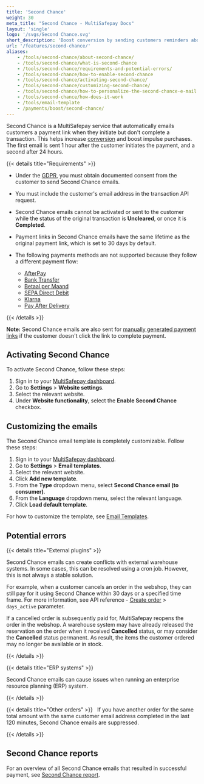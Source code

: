 ```yaml
---
title: 'Second Chance'
weight: 30
meta_title: "Second Chance - MultiSafepay Docs"
layout: 'single'
logo: '/svgs/Second Chance.svg'
short_description: 'Boost conversion by sending customers reminders about abandoned payments.'
url: '/features/second-chance/'
aliases:
    - /tools/second-chance/about-second-chance/
    - /tools/second-chance/what-is-second-chance
    - /tools/second-chance/requirements-and-potential-errors/
    - /tools/second-chance/how-to-enable-second-chance
    - /tools/second-chance/activating-second-chance/
    - /tools/second-chance/customizing-second-chance/
    - /tools/second-chance/how-to-personalize-the-second-chance-e-mail
    - /tools/second-chance/how-does-it-work
    - /tools/email-template
    - /payments/boost/second-chance/
---
```


Second Chance is a MultiSafepay service that automatically emails customers a payment link when they initiate but don't complete a transaction. This helps increase [conversion](/glossaries/multisafepay-glossary/#conversion-rate) and boost impulse purchases. The first email is sent 1 hour after the customer initiates the payment, and a second after 24 hours.

{{< details title="Requirements" >}}

- Under the [GDPR](/security-and-legal/gdpr), you must obtain documented consent from the customer to send Second Chance emails.

- You must include the customer's email address in the transaction API request.

- Second Chance emails cannot be activated or sent to the customer while the status of the original transaction is **Uncleared**, or once it is **Completed**.

- Payment links in Second Chance emails have the same lifetime as the original payment link, which is set to 30 days by default. 

- The following payments methods are not supported because they follow a different payment flow:
    - [AfterPay](/payment-methods/afterpay)
    - [Bank Transfer](/payment-methods/bank-transfer)
    - [Betaal per Maand](/payment-methods/betaal-per-maand)
    - [SEPA Direct Debit](/payment-methods/sepa-direct-debit)
    - [Klarna](/payment-methods/klarna)
    - [Pay After Delivery](/payment-methods/pay-after-delivery)

{{< /details >}}

**Note:** Second Chance emails are also sent for [manually generated payment links](/payment-links/generating-links/) if the customer doesn't click the link to complete payment.

## Activating Second Chance
To activate Second Chance, follow these steps:

1. Sign in to your [MultiSafepay dashboard](https://merchant.multisafepay.com).
2. Go to **Settings** > **Website settings**.
3. Select the relevant website.
4. Under **Website functionality**, select the **Enable Second Chance** checkbox.

## Customizing the emails
The Second Chance email template is completely customizable. Follow these steps:

1. Sign in to your [MultiSafepay dashboard](https://merchant.multisafepay.com).
2. Go to **Settings** > **Email templates**.
3. Select the relevant website.
4. Click **Add new template**.
5. From the **Type** dropdown menu, select **Second Chance email (to consumer)**.
6. From the **Language** dropdown menu, select the relevant language.
7. Click **Load default template**.

For how to customize the template, see [Email Templates](/features/email-templates/).

## Potential errors

{{< details title="External plugins" >}}

Second Chance emails can create conflicts with external warehouse systems. In some cases, this can be resolved using a cron job. However, this is not always a stable solution.

For example, when a customer cancels an order in the webshop, they can still pay for it using Second Chance within 30 days or a specified time frame. For more information, see API reference - [Create order](https://docs-api.multisafepay.com/reference/createorder) > `days_active` parameter.

If a cancelled order is subsequently paid for, MultiSafepay reopens the order in the webshop. A warehouse system may have already released the reservation on the order when it received **Cancelled** status, or may consider the **Cancelled** status permanent. As result, the items the customer ordered may no longer be available or in stock.

{{< /details >}}

{{< details title="ERP systems" >}}

Second Chance emails can cause issues when running an enterprise resource planning (ERP) system.

{{< /details >}}

{{< details title="Other orders" >}}
&nbsp;
If you have another order for the same total amount with the same customer email address completed in the last 120 minutes, Second Chance emails are suppressed.

{{< /details >}}

## Second Chance reports

For an overview of all Second Chance emails that resulted in successful payment, see [Second Chance report](/accounting/reports/second-chance-report/).